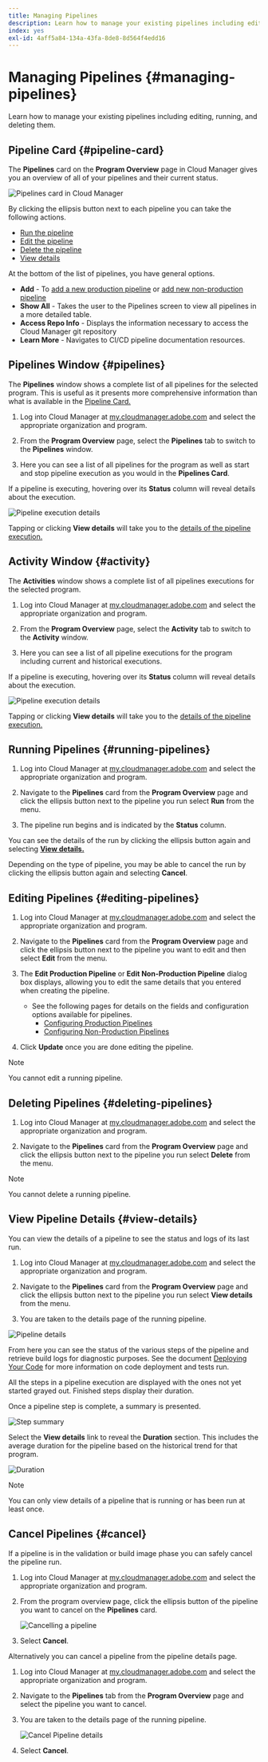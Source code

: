 ```yaml
---
title: Managing Pipelines
description: Learn how to manage your existing pipelines including editing, running, and deleting them.
index: yes
exl-id: 4aff5a84-134a-43fa-8de8-8d564f4edd16
---
```


# Managing Pipelines {#managing-pipelines}

Learn how to manage your existing pipelines including editing, running, and deleting them.

## Pipeline Card {#pipeline-card}

The **Pipelines** card on the **Program Overview** page in Cloud Manager gives you an overview of all of your pipelines and their current status.

![Pipelines card in Cloud Manager](/help/implementing/cloud-manager/assets/configure-pipeline/pipelines-card.png)

By clicking the ellipsis button next to each pipeline you can take the following actions.

* [Run the pipeline](#running-pipelines)
* [Edit the pipeline](#editing-pipelines)
* [Delete the pipeline](#deleting-pipelines)
* [View details](#view-details)

At the bottom of the list of pipelines, you have general options.

* **Add** - To [add a new production pipeline](configuring-production-pipelines.md) or [add new non-production pipeline](configuring-non-production-pipelines.md)
* **Show All** - Takes the user to the Pipelines screen to view all pipelines in a more detailed table.
* **Access Repo Info** - Displays the information necessary to access the Cloud Manager git repository
* **Learn More** - Navigates to CI/CD pipeline documentation resources.

## Pipelines Window {#pipelines}

The **Pipelines** window shows a complete list of all pipelines for the selected program. This is useful as it presents more comprehensive information than what is available in the [Pipeline Card.](#pipeline-card)

1. Log into Cloud Manager at [my.cloudmanager.adobe.com](https://my.cloudmanager.adobe.com/) and select the appropriate organization and program.

1. From the **Program Overview** page, select the **Pipelines** tab to switch to the **Pipelines** window.

1. Here you can see a list of all pipelines for the program as well as start and stop pipeline execution as you would in the **Pipelines Card**.

If a pipeline is executing, hovering over its **Status** column will reveal details about the execution.

![Pipeline execution details](/help/implementing/cloud-manager/assets/configure-pipeline/pipeline-status.png)

Tapping or clicking **View details** will take you to the [details of the pipeline execution.](#view-details)

## Activity Window {#activity}

The **Activities** window shows a complete list of all pipelines executions for the selected program.

1. Log into Cloud Manager at [my.cloudmanager.adobe.com](https://my.cloudmanager.adobe.com/) and select the appropriate organization and program.

1. From the **Program Overview** page, select the **Activity** tab to switch to the **Activity** window.

1. Here you can see a list of all pipeline executions for the program including current and historical executions.

If a pipeline is executing, hovering over its **Status** column will reveal details about the execution.

![Pipeline execution details](/help/implementing/cloud-manager/assets/configure-pipeline/pipeline-activity.png)

Tapping or clicking **View details** will take you to the [details of the pipeline execution.](#view-details)

## Running Pipelines {#running-pipelines}

1. Log into Cloud Manager at [my.cloudmanager.adobe.com](https://my.cloudmanager.adobe.com/) and select the appropriate organization and program.

1. Navigate to the **Pipelines** card from the **Program Overview** page and click the ellipsis button next to the pipeline you run select **Run** from the menu.

1. The pipeline run begins and is indicated by the **Status** column. 

You can see the details of the run by clicking the ellipsis button again and selecting **[View details.](#view-details)**

Depending on the type of pipeline, you may be able to cancel the run by clicking the ellipsis button again and selecting **Cancel**.

## Editing Pipelines {#editing-pipelines}

1. Log into Cloud Manager at [my.cloudmanager.adobe.com](https://my.cloudmanager.adobe.com/) and select the appropriate organization and program.

1. Navigate to the **Pipelines** card from the **Program Overview** page and click the ellipsis button next to the pipeline you want to edit and then select **Edit** from the menu.

1. The **Edit Production Pipeline** or **Edit Non-Production Pipeline** dialog box displays, allowing you to edit the same details that you entered when creating the pipeline.

   * See the following pages for details on the fields and configuration options available for pipelines.
     * [Configuring Production Pipelines](configuring-production-pipelines.md)
     * [Configuring Non-Production Pipelines](configuring-non-production-pipelines.md)

1. Click **Update** once you are done editing the pipeline.

>[!NOTE]
>
>You cannot edit a running pipeline.

## Deleting Pipelines {#deleting-pipelines}

1. Log into Cloud Manager at [my.cloudmanager.adobe.com](https://my.cloudmanager.adobe.com/) and select the appropriate organization and program.

1. Navigate to the **Pipelines** card from the **Program Overview** page and click the ellipsis button next to the pipeline you run select **Delete** from the menu.

>[!NOTE]
>
>You cannot delete a running pipeline.

## View Pipeline Details {#view-details}

You can view the details of a pipeline to see the status and logs of its last run.

1. Log into Cloud Manager at [my.cloudmanager.adobe.com](https://my.cloudmanager.adobe.com/) and select the appropriate organization and program.

1. Navigate to the **Pipelines** card from the **Program Overview** page and click the ellipsis button next to the pipeline you run select **View details** from the menu.

1. You are taken to the details page of the running pipeline.

![Pipeline details](/help/implementing/cloud-manager/assets/configure-pipeline/pipeline-running-details.png)

From here you can see the status of the various steps of the pipeline and retrieve build logs for diagnostic purposes. See the document [Deploying Your Code](/help/implementing/cloud-manager/deploy-code.md) for more information on code deployment and tests run.

All the steps in a pipeline execution are displayed with the ones not yet started grayed out. Finished steps display their duration.

Once a pipeline step is complete, a summary is presented.

![Step summary](/help/implementing/cloud-manager/assets/configure-pipeline/pipeline-step.png)

Select the **View details** link to reveal the **Duration** section. This includes the average duration for the pipeline based on the historical trend for that program.

![Duration](/help/implementing/cloud-manager/assets/configure-pipeline/duration.png)

>[!NOTE]
>
>You can only view details of a pipeline that is running or has been run at least once.

## Cancel Pipelines {#cancel}

If a pipeline is in the validation or build image phase you can safely cancel the pipeline run.

1. Log into Cloud Manager at [my.cloudmanager.adobe.com](https://my.cloudmanager.adobe.com/) and select the appropriate organization and program.

1. From the program overview page, click the ellipsis button of the pipeline you want to cancel on the **Pipelines** card.

   ![Cancelling a pipeline](/help/implementing/cloud-manager/assets/cancel-pipeline.png)

1. Select **Cancel**.

Alternatively you can cancel a pipeline from the pipeline details page.

1. Log into Cloud Manager at [my.cloudmanager.adobe.com](https://my.cloudmanager.adobe.com/) and select the appropriate organization and program.

1. Navigate to the **Pipelines** tab from the **Program Overview** page and select the pipeline you want to cancel.

1. You are taken to the details page of the running pipeline.

   ![Cancel Pipeline details](/help/implementing/cloud-manager/assets/cancel-pipeline-details.png)

1. Select **Cancel**.
